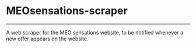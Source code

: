 # MEOsensations-scraper
---
A web scraper for the MEO sensations website, to be notified whenever a new offer appears on the website.